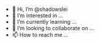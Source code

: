 - 👋 Hi, I’m @shadowslei
- 👀 I’m interested in ...
- 🌱 I’m currently learning ...
- 💞️ I’m looking to collaborate on ...
- 📫 How to reach me ...

<!---
shadowslei/shadowslei is a ✨ special ✨ repository because its `README.md` (this file) appears on your GitHub profile.
You can click the Preview link to take a look at your changes.
--->
